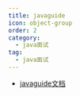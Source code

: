 ```yaml
---
title: javaguide
icon: object-group
order: 2
category:
  - java面试
tag:
  - java面试
---
```


- [javaguide文档](https://javaguide.cn/)